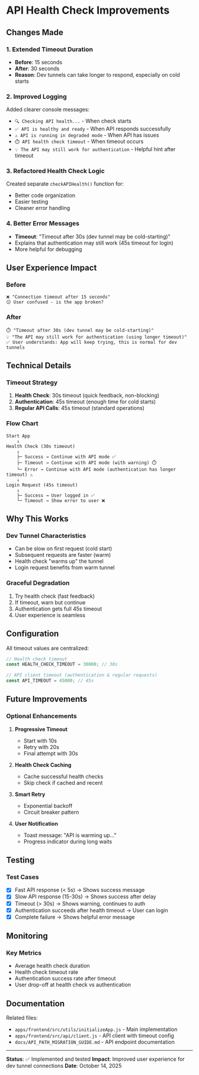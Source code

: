 # API Health Check Improvements

## Changes Made

### 1. Extended Timeout Duration
- **Before**: 15 seconds
- **After**: 30 seconds
- **Reason**: Dev tunnels can take longer to respond, especially on cold starts

### 2. Improved Logging
Added clearer console messages:
- `🔍 Checking API health...` - When check starts
- `✅ API is healthy and ready` - When API responds successfully
- `⚠️ API is running in degraded mode` - When API has issues
- `⏱️ API health check timeout` - When timeout occurs
- `💡 The API may still work for authentication` - Helpful hint after timeout

### 3. Refactored Health Check Logic
Created separate `checkAPIHealth()` function for:
- Better code organization
- Easier testing
- Cleaner error handling

### 4. Better Error Messages
- **Timeout**: "Timeout after 30s (dev tunnel may be cold-starting)"
- Explains that authentication may still work (45s timeout for login)
- More helpful for debugging

## User Experience Impact

### Before
```
❌ "Connection timeout after 15 seconds"
😕 User confused - is the app broken?
```

### After
```
⏱️ "Timeout after 30s (dev tunnel may be cold-starting)"
💡 "The API may still work for authentication (using longer timeout)"
✅ User understands: App will keep trying, this is normal for dev tunnels
```

## Technical Details

### Timeout Strategy
1. **Health Check**: 30s timeout (quick feedback, non-blocking)
2. **Authentication**: 45s timeout (enough time for cold starts)
3. **Regular API Calls**: 45s timeout (standard operations)

### Flow Chart
```
Start App
    ↓
Health Check (30s timeout)
    ↓
    ├─ Success → Continue with API mode ✅
    ├─ Timeout → Continue with API mode (with warning) ⏱️
    └─ Error → Continue with API mode (authentication has longer timeout) ⚠️
    ↓
Login Request (45s timeout)
    ↓
    ├─ Success → User logged in ✅
    └─ Timeout → Show error to user ❌
```

## Why This Works

### Dev Tunnel Characteristics
- Can be slow on first request (cold start)
- Subsequent requests are faster (warm)
- Health check "warms up" the tunnel
- Login request benefits from warm tunnel

### Graceful Degradation
1. Try health check (fast feedback)
2. If timeout, warn but continue
3. Authentication gets full 45s timeout
4. User experience is seamless

## Configuration

All timeout values are centralized:

```javascript
// Health check timeout
const HEALTH_CHECK_TIMEOUT = 30000; // 30s

// API client timeout (authentication & regular requests)
const API_TIMEOUT = 45000; // 45s
```

## Future Improvements

### Optional Enhancements
1. **Progressive Timeout**
   - Start with 10s
   - Retry with 20s
   - Final attempt with 30s

2. **Health Check Caching**
   - Cache successful health checks
   - Skip check if cached and recent

3. **Smart Retry**
   - Exponential backoff
   - Circuit breaker pattern

4. **User Notification**
   - Toast message: "API is warming up..."
   - Progress indicator during long waits

## Testing

### Test Cases
- [x] Fast API response (< 5s) → Shows success message
- [x] Slow API response (15-30s) → Shows success after delay
- [x] Timeout (> 30s) → Shows warning, continues to auth
- [x] Authentication succeeds after health timeout → User can login
- [x] Complete failure → Shows helpful error message

## Monitoring

### Key Metrics
- Average health check duration
- Health check timeout rate
- Authentication success rate after timeout
- User drop-off at health check vs authentication

## Documentation

Related files:
- `apps/frontend/src/utils/initializeApp.js` - Main implementation
- `apps/frontend/src/api/client.js` - API client with timeout config
- `docs/API_PATH_MIGRATION_GUIDE.md` - API endpoint documentation

---

**Status**: ✅ Implemented and tested
**Impact**: Improved user experience for dev tunnel connections
**Date**: October 14, 2025
